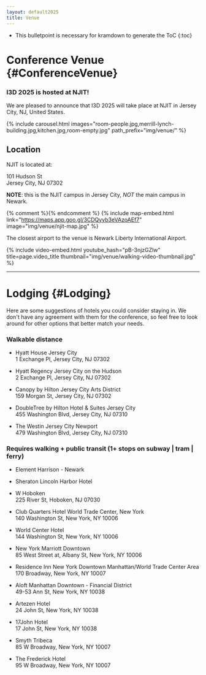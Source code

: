 ```yaml
---
layout: default2025
title: Venue
---
```


* This bulletpoint is necessary for kramdown to generate the ToC
{:toc}

# Conference Venue {#ConferenceVenue}

### I3D 2025 is hosted at NJIT!

We are pleased to announce that I3D 2025 will take place at NJIT in Jersey City, NJ, United States.

{% include carousel.html images="room-people.jpg,merrill-lynch-building.jpg,kitchen.jpg,room-empty.jpg" path_prefix="img/venue/" %}


## Location 
NJIT is located at:

101 Hudson St \
Jersey City, NJ 07302

**NOTE**: this is the NJIT campus in Jersey City, *NOT* the main campus in Newark.

{% comment %}<!-- We use this method, which requires storing a screen capture of the map because otherwise google will store cookies just for embedding it, and we don't want to deal with GDPR notices if we can avoid it. -->{% endcomment %}
{% include map-embed.html link="https://maps.app.goo.gl/3CDQyyb3eVAzoAEf7" image="img/venue/njit-map.jpg" %}

The closest airport to the venue is Newark Liberty International Airport.

{% include video-embed.html youtube_hash="pB-3njzGZlw" title=page.video_title thumbnail="img/venue/walking-video-thumbnail.jpg" %}


---


# Lodging {#Lodging}

Here are some suggestions of hotels you could consider staying in. We don't have any agreement with them for the conference, so feel free to look around for other options that better match your needs.

### Walkable distance

- Hyatt House Jersey City \
  1 Exchange Pl, Jersey City, NJ 07302

- Hyatt Regency Jersey City on the Hudson \
  2 Exchange Pl, Jersey City, NJ 07302

- Canopy by Hilton Jersey City Arts District \
  159 Morgan St, Jersey City, NJ 07302

- DoubleTree by Hilton Hotel & Suites Jersey City \
  455 Washington Blvd, Jersey City, NJ 07310

- The Westin Jersey City Newport \
  479 Washington Blvd, Jersey City, NJ 07310



### Requires walking + public transit (1+ stops on subway | tram | ferry)

- Element Harrison - Newark 

- Sheraton Lincoln Harbor Hotel 

- W Hoboken \
  225 River St, Hoboken, NJ 07030

- Club Quarters Hotel World Trade Center, New York \
  140 Washington St, New York, NY 10006

- World Center Hotel \
  144 Washington St, New York, NY 10006

- New York Marriott Downtown \
  85 West Street at, Albany St, New York, NY 10006

- Residence Inn New York Downtown Manhattan/World Trade Center Area \
  170 Broadway, New York, NY 10007

- Aloft Manhattan Downtown - Financial District \
  49-53 Ann St, New York, NY 10038

- Artezen Hotel \
  24 John St, New York, NY 10038

- 17John Hotel \
  17 John St, New York, NY 10038

- Smyth Tribeca \
  85 W Broadway, New York, NY 10007

- The Frederick Hotel \
  95 W Broadway, New York, NY 10007

